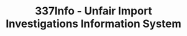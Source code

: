 ---
layout: default
bigquery: https://console.cloud.google.com/bigquery?p=patents-public-data&d=usitc_investigations&page=dataset&project=sheets-management-319211
citation: US International Trade Commission 337Info Unfair Import Investigations Information
  System
contributors: US International Trade Comission
cost: None
description: US International Trade Commission 337Info Unfair Import Investigations
  Information System contains data on investigations done under Section 337. Section
  337 declares the infringement of certain statutory intellectual property rights
  and other forms of unfair competition in import trade to be unlawful practices.
  Most Section 337 investigations involve allegations of patent or registered trademark
  infringement.
documentation: FAQ and tutorial available on the site
last_edit: 04/10/2022, 14:41:42
location: https://pubapps2.usitc.gov/337external/
maintained_by: US International Trade Comission
schema_fields:
- targetDate
- finalIdOnViolationIssue
- aljAssigned
- finalDetViolation
- teoIdIssueDate
- dateOfPublicationFrNotice
- patentNumber
- currentActiveALJ
- complainant
- finalIdOnViolationDue
- invUnfairAct
- gcAttorney
- ouiiAttorney
- trademarkNumbers
- cafcAppeals
- lastUpdated
- publication_number
- internalRemand
- issueDateOtherNonFinal
- teoIdDueDate
- title
- docketNo
- copyrightNumbers
- ouiiParticipation
- dateComplaintFiled
- patentNumbers
- teoReliefGranted
- startDateMarkmanHearing
- investigationTermDate
- htsNumbers
- finalDetNoViolation
- endDateMarkmanHearing
- investigationNo
- actualEndDateEvidHear
- id
- respondent
- scheduledStartDateEvidHear
- markmanHearing
- teoProceedingInvolved
- dateCreated
- investigationType
- scheduledEndDateEvidHear
- currentStatus
- actualStartDateEvidHear
shortname: unfair_import_investigations
tags:
- import
- legal
- trade
timeframe: 2008-2021 (prior to 2008 downloadable as a JSON file)
title: 337Info - Unfair Import Investigations Information System
uuid: 2721f5ec-e599-4890-9265-9706719fc71e
---